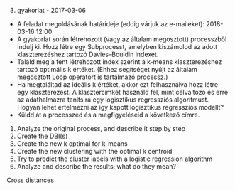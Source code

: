 3. gyakorlat - 2017-03-06
* A feladat megoldásának határideje (eddig várjuk az e-maileket): 2018-03-16 12:00
* A gyakorlat során létrehozott (vagy az általam megosztott) processzből indulj ki. Hozz létre egy Subprocesst, amelyben kiszámolod az adott klaszterezéshez tartozó Davies–Bouldin indexet.
* Találd meg a fent létrehozott index szerint a k-means klaszterezéshez tartozó optimális k értéket. (Ehhez segítséget nyújt az általam megosztott Loop operátort is tartalmazó processz.)
* Ha megtaláltad az ideális k értéket, akkor ezt felhasználva hozz létre egy klaszterezést. A klasztercímkét használd fel, mint célváltozó és erre az adathalmazra taníts rá egy logisztikus regressziós algoritmust. Hogyan lehet értelmezni az így kapott logisztikus regressziós modellt?
* Küldd át a processzed és a megfigyeléseid a következő címre.

1. Analyze the original process, and describe it step by step
2. Create the DBI(s)
3. Create the new k optimal for k-means
4. Create the new clustering with the optimal k centroid
5. Try to predict the cluster labels with a logistic regression algorithm
6. Analyze and describe the results: what do they mean?

Cross distances
